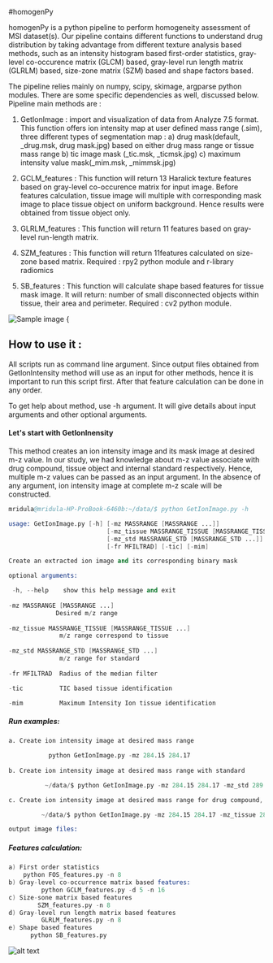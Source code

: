 #homogenPy

homogenPy is a python pipeline to perform homogeneity assessment of MSI dataset(s). 
Our pipeline contains different functions to understand drug distribution by taking advantage from different texture analysis based methods, such as an intensity histogram based first-order statistics, gray-level co-occurence matrix (GLCM) based, gray-level run length matrix (GLRLM) based,  size-zone matrix (SZM) based and shape factors based. 

The pipeline relies mainly on numpy, scipy, skimage, argparse python modules. There are some specific dependencies as well, discussed below. Pipeline main methods are : 

1) GetIonImage : import and visualization of data from Analyze 7.5 format. This function offers ion intensity map at user defined mass range (.sim),  three different types of segmentation map :
	a) drug mask(default, _drug.msk, drug mask.jpg) based on either drug mass range or tissue mass range b) tic image mask (_tic.msk, _ticmsk.jpg)  c) maximum intensity value mask(_mim.msk, _mimmsk.jpg)
 	 
2) GCLM_features : This function will return 13 Haralick texture features based on gray-level co-occurence matrix for input image. Before features calculation, tissue image will multiple with corresponding mask image to place tissue object on uniform background. Hence results were obtained from tissue object only.

3) GLRLM_features : This function will return 11 features based on gray-level run-length matrix.

4) SZM_features : This function will return 11features calculated on size-zone based matrix. Required : rpy2 python module and r-library radiomics

5) SB_features : This function will calculate shape based features for tissue mask image. It will return: number of small disconnected objects within tissue, their area and perimeter. Required : cv2 python module.

![Sample image](https://github.com/pietrofranceschi/homogenPy/blob/master/github.jpeg "Pipeline workflow") {

## How to use it :  

All scripts run as command line argument. Since output files obtained from GetIonIntensity method will use as an input for other methods, hence it is important to run this script first. After that feature calculation can be done in any order. 

To get help about method, use -h argument. It will give details about input arguments and other optional arguments.  

#### Let's start with GetIonInensity
 
This method creates an ion intensity image and its mask image at desired m-z value. In our study, we had knowledge about m-z value associate with drug compound, tissue object and internal standard respectively. Hence, multiple m-z values can be passed as an input argument. In the absence of any argument, ion intensity image at complete m-z scale will be constructed.

```s
mridula@mridula-HP-ProBook-6460b:~/data/$ python GetIonImage.py -h 

usage: GetIonImage.py [-h] [-mz MASSRANGE [MASSRANGE ...]]
                           [-mz_tissue MASSRANGE_TISSUE [MASSRANGE_TISSUE ...]]
                           [-mz_std MASSRANGE_STD [MASSRANGE_STD ...]]
                           [-fr MFILTRAD] [-tic] [-mim]

Create an extracted ion image and its corresponding binary mask

optional arguments:

 -h, --help    show this help message and exit
 
-mz MASSRANGE [MASSRANGE ...]
             Desired m/z range
              
-mz_tissue MASSRANGE_TISSUE [MASSRANGE_TISSUE ...]
              m/z range correspond to tissue
              
-mz_std MASSRANGE_STD [MASSRANGE_STD ...]
              m/z range for standard
              
-fr MFILTRAD  Radius of the median filter

-tic          TIC based tissue identification

-mim          Maximum Intensity Ion tissue identification
```

##### Run examples: 

```s
a. Create ion intensity image at desired mass range

           python GetIonImage.py -mz 284.15 284.17
 
b. Create ion intensity image at desired mass range with standard

          ~/data/$ python GetIonImage.py -mz 284.15 284.17 -mz_std 289.16 289.18

c. Create ion intensity image at desired mass range for drug compound, tissue object and standard, respectively

         ~/data/$ python GetIonImage.py -mz 284.15 284.17 -mz_tissue 281.31 281.33 -mz_std 289.16 289.18

output image files:
```
##### Features calculation:

```s
a) First order statistics
	python FOS_features.py -n 8
b) Gray-level co-occurrence matrix based features: 
         python GCLM_features.py -d 5 -n 16
c) Size-sone matrix based features
        SZM_features.py -n 8
d) Gray-level run length matrix based features
         GLRLM_features.py -n 8
e) Shape based features
      python SB_features.py
```	
	


   ![alt text](https://github.com/pietrofranceschi/homogenPy/blob/master/allimg.jpeg "ion image")
